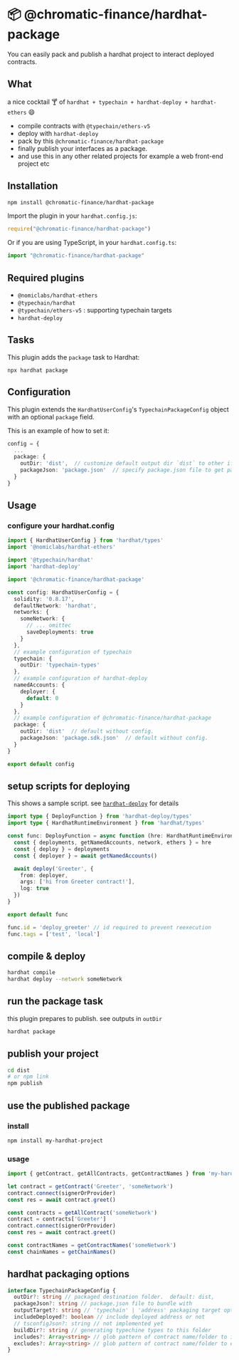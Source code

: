 # :package: @chromatic-finance/hardhat-package

You can easily pack and publish a hardhat project to interact deployed contracts.

## What
a nice cocktail :cocktail: of `hardhat + typechain + hardhat-deploy + hardhat-ethers` :smile:
- compile contracts with `@typechain/ethers-v5`
- deploy with `hardhat-deploy`
- pack by this `@chromatic-finance/hardhat-package`
- finally publish your interfaces as a package.
- and use this in any other related projects for example a web front-end project etc 

## Installation

```bash
npm install @chromatic-finance/hardhat-package
```

Import the plugin in your `hardhat.config.js`:

```js
require("@chromatic-finance/hardhat-package")
```

Or if you are using TypeScript, in your `hardhat.config.ts`:

```ts
import "@chromatic-finance/hardhat-package"
```

## Required plugins

- `@nomiclabs/hardhat-ethers` 
- `@typechain/hardhat`
- `@typechain/ethers-v5` : supporting typechain targets 
- `hardhat-deploy`

## Tasks

This plugin adds the `package` task to Hardhat:
```
npx hardhat package
```

## Configuration

This plugin extends the `HardhatUserConfig`'s `TypechainPackageConfig` object with an optional `package` field.

This is an example of how to set it:

```ts
config = {
  ...
  package: {
    outDir: 'dist',  // customize default output dir `dist` to other if you want.
    packageJson: 'package.json'  // specify package.json file to get partial meta information of your package 
  }
}
```

## Usage

### configure your hardhat.config
```ts
import { HardhatUserConfig } from 'hardhat/types'
import '@nomiclabs/hardhat-ethers'

import '@typechain/hardhat'
import 'hardhat-deploy'

import '@chromatic-finance/hardhat-package'

const config: HardhatUserConfig = {
  solidity: '0.8.17',
  defaultNetwork: 'hardhat',
  networks: {
    someNetwork: {
      // ... omittec
      saveDeployments: true
    }
  },
  // example configuration of typechain
  typechain: {
    outDir: 'typechain-types'
  },
  // example configuration of hardhat-deploy
  namedAccounts: {
    deployer: {
      default: 0
    }
  },
  // example configuration of @chromatic-finance/hardhat-package
  package: {
    outDir: 'dist'  // default without config.
    packageJson: 'package.sdk.json'  // default without config.
  }
}

export default config

```

## setup scripts for deploying

This shows a sample script. see [`hardhat-deploy`](https://github.com/wighawag/hardhat-deploy) for details

```ts
import type { DeployFunction } from 'hardhat-deploy/types'
import type { HardhatRuntimeEnvironment } from 'hardhat/types'

const func: DeployFunction = async function (hre: HardhatRuntimeEnvironment) {
  const { deployments, getNamedAccounts, network, ethers } = hre
  const { deploy } = deployments
  const { deployer } = await getNamedAccounts()

  await deploy('Greeter', {
    from: deployer,
    args: ['hi from Greeter contract!'],
    log: true
  })
}

export default func

func.id = 'deploy_greeter' // id required to prevent reexecution
func.tags = ['test', 'local']

```
## compile & deploy

```bash
hardhat compile
hardhat deploy --network someNetwork
```

## run the package task

this plugin prepares to publish. see outputs in `outDir`
```bash
hardhat package
```

## publish your project

```bash
cd dist
# or npm link
npm publish  
```

## use the published package

### install
```bash
npm install my-hardhat-project
```

### usage

```ts
import { getContract, getAllContracts, getContractNames } from 'my-hardhat-project'

let contract = getContract('Greeter', 'someNetwork')
contract.connect(signerOrProvider)
const res = await contract.greet()

const contracts = getAllContract('someNetwork')
contract = contracts['Greeter']
contract.connect(signerOrProvider)
const res = await contract.greet()

const contractNames = getContractNames('someNetwork')
const chainNames = getChainNames()

```

## hardhat packaging options

```ts
interface TypechainPackageConfig {
  outDir?: string // packaged destination folder.  default: dist,  
  packageJson?: string // package.json file to bundle with 
  outputTarget?: string // 'typechain' | 'address' packaging target option
  includeDeployed?: boolean // include deployed address or not
  // tsconfigJson?: string // not implemented yet
  buildDir?: string // generating typechine types to this folder
  includes?: Array<string> // glob pattern of contract name/folder to include e
  excludes?: Array<string> // glob pattern of contract name/folder to exclude. ex) ['@openzepplin/**/*', '**/mock/*']
}
```
